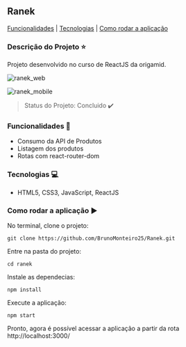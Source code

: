 ## Ranek

[Funcionalidades](#funcionalidades-checkered_flag) | [Tecnologias](#tecnologias-computer) | [Como rodar a aplicação](#como-rodar-a-aplicação-arrow_forward)

### Descrição do Projeto :star:

Projeto desenvolvido no curso de ReactJS da origamid.

![ranek_web](https://user-images.githubusercontent.com/98993736/191195576-a05930db-8688-4faf-8298-55c884c799d7.png)

![ranek_mobile](https://user-images.githubusercontent.com/98993736/191195867-316352f8-2e0a-45e6-a12e-f76d97900511.png)

> Status do Projeto: Concluido :heavy_check_mark:

### Funcionalidades :checkered_flag:

- Consumo da API de Produtos
- Listagem dos produtos
- Rotas com react-router-dom

### Tecnologias :computer:

- HTML5, CSS3, JavaScript, ReactJS

### Como rodar a aplicação :arrow_forward:

No terminal, clone o projeto: 

```
git clone https://github.com/BrunoMonteiro25/Ranek.git
```

Entre na pasta do projeto:  

```
cd ranek
```

Instale as dependecias:

```
npm install
```

Execute a aplicação:

```
npm start
```

Pronto, agora é possível acessar a aplicação a partir da rota http://localhost:3000/ 

